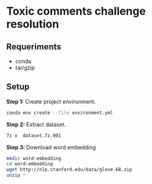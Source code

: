 # Toxic comments challenge resolution

## Requeriments

* conda
* tar/gzip

## Setup

**Step 1:** Create project environment.

```bash
conda env create --file environment.yml
```

**Step 2:** Extract dataset.

```bash
7z x  dataset.7z.001
```

**Step 3:** Download word embedding

```bash
mkdir word-embedding
cd word-embedding
wget http://nlp.stanford.edu/data/glove.6B.zip
unzip *
```